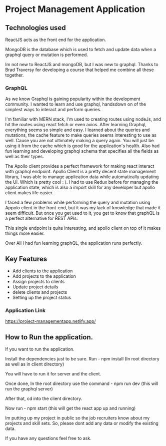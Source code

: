 # Project Management Application 


## Technologies used

ReactJS acts as the front end for the application.

MongoDB is the database which is used to fetch and update data when a graphql query or mutation is performed.

Im not new to ReactJS and mongoDB, but I was new to graphql. Thanks to Brad Traversy for developing a course that helped me combine all these together.

### GraphQL

As we know Graphql is gaining popularity within the development community.
I wanted to learn and use graphql, handsdown on of the simplest ways to interact and perform queries.

I'm familiar with MERN stack, I'm used to creating routes using nodeJs, and hit the routes using react fetch or even axios. After learning Graphql, everything seems so simple and easy. I learned about the queries and mutations, the cache feature to make queries seems interesting to use as well. Cause you are not ultimately making a query again. You will just be using it from the cache which is good for the application's health. Also had fun learning and developing graphql schema that specifies all the fields as well as their types.

The Apollo client provides a perfect framework for making react interact with graphql endpoint. Apollo Client is a pretty decent state management library, I was able to manage application data while automatically updating the UI. Which is pretty cool : ). I had to use Redux before for managing the application state, which is also a import skill for any developer but apollo client makes life easier. 

I faced a few problems while performing the query and mutation using Appolo client in the front-end, but it was my lack of knowledge that made it seem difficult. But once you get used to it, you get to know that graphQL is a perfect alternative for REST APIs.

This single endpoint is quite interesting, and apollo client on top of it makes things more easier.

Over All I had fun learning graphQL, the application runs perfectly.

## Key Features

- Add clients to the application
- Add projects to the application
- Assign projects to clients
- Update project details
- delete clients and projects
- Setting up the project status

### Application Link

https://project-managementapp.netlify.app/

## How to Run the application.

If you want to run the application. 

Install the dependencies just to be sure. Run - npm install (In root directory as well as in client directory)

You will have to run it for server and the client.

Once done, In the root directory use the command - npm run dev (this will run the graphql server)

After that, cd  into the client directory. 

Now run - npm start (this will get the react app up and running) 

Im putting up my project in public so the job recruiters know about my projects and skill sets. So, please dont add any data or modify the existing data.

If you have any questions feel free to ask.








